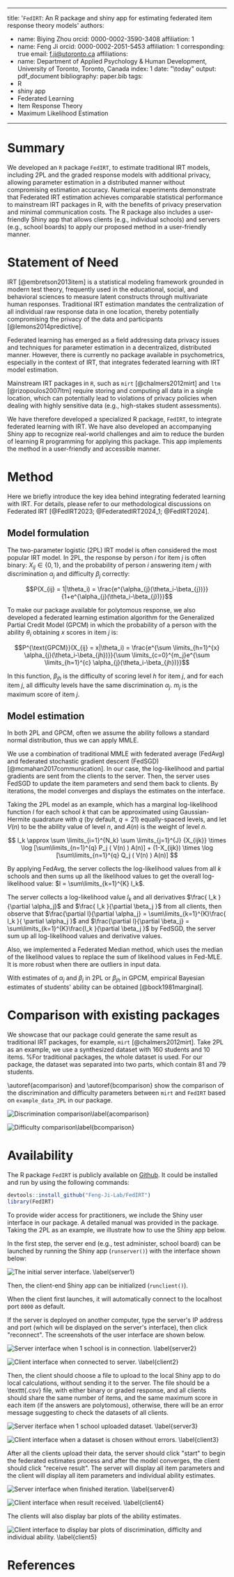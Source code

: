 
---
title: '``FedIRT``: An R package and shiny app for estimating federated item response theory models'
authors:
- name: Biying Zhou
  orcid: 0000-0002-3590-3408
  affiliation: 1
- name: Feng Ji
  orcid: 0000-0002-2051-5453
  affiliation: 1
  corresponding: true
  email: f.ji@utoronto.ca
affiliations:
- name: Department of Applied Psychology & Human Development, University of Toronto, Toronto, Canada
  index: 1
date: "\\today"
output: pdf_document
bibliography: paper.bib
tags:
- R
- shiny app
- Federated Learning
- Item Response Theory
- Maximum Likelihood Estimation
<!-- header-includes:
  \usepackage{bm} -->
---

# Summary

We developed an `R` package `FedIRT`, to estimate traditional IRT models, including 2PL and the graded response models with additional privacy, allowing parameter estimation in a distributed manner without compromising estimation accuracy. Numerical experiments demonstrate that Federated IRT estimation achieves comparable statistical performance to mainstream IRT packages in R, with the benefits of privacy preservation and minimal communication costs. The R package also includes a user-friendly Shiny app that allows clients (e.g., individual schools) and servers (e.g., school boards) to apply our proposed method in a user-friendly manner. 

# Statement of Need

IRT [@embretson2013item] is a statistical modeling framework grounded in modern test theory, frequently used in the educational, social, and behavioral sciences to measure latent constructs through multivariate human responses. Traditional IRT estimation mandates the centralization of all individual raw response data in one location, thereby potentially compromising the privacy of the data and participants [@lemons2014predictive]. 

Federated learning has emerged as a field addressing data privacy issues and techniques for parameter estimation in a decentralized, distributed manner. However, there is currently no package available in psychometrics, especially in the context of IRT, that integrates federated learning with IRT model estimation.

Mainstream IRT packages in `R`, such as `mirt` [@chalmers2012mirt] and `ltm` [@rizopoulos2007ltm] require storing and computing all data in a single location, which can potentially lead to violations of privacy policies when dealing with highly sensitive data (e.g., high-stakes student assessments).

We have therefore developed a specialized R package, `FedIRT`, to integrate federated learning with IRT. We have also developed an accompanying Shiny app to recognize real-world challenges and aim to reduce the burden of learning R programming for applying this package. This app implements the method in a user-friendly and accessible manner.

# Method

Here we briefly introduce the key idea behind integrating federated learning with IRT. For details, please refer to our methodological discussions on Federated IRT [@FedIRT2023; @FederatedIRT2024_1; @FedIRT2024].

## Model formulation

The two-parameter logistic (2PL) IRT model is often considered the most popular IRT model. In 2PL, the response by person $i$ for item $j$ is often binary: $X_{ij} \in \{0,1\}$, and the probability of person $i$ answering item $j$ with discrimination $\alpha_j$ and difficulty $\beta_j$ correctly:

$$P(X_{ij} = 1|\theta_i) = \frac{e^{\alpha_{j}(\theta_i-\beta_{j})}}{1+e^{\alpha_{j}(\theta_i-\beta_{j})}}$$

To make our package available for polytomous response, we also developed a federated learning estimation algorithm for the Generalized Partial Credit Model (GPCM) in which the probability of a person with the ability $\theta_i$ obtaining $x$ scores in item $j$ is: 

$$P^{\text{GPCM}}(X_{ij} = x|\theta_i) = \frac{e^{\sum \limits_{h=1}^{x} \alpha_{j}(\theta_i-\beta_{jh})}}{\sum \limits_{c=0}^{m_j}e^{\sum \limits_{h=1}^{c} \alpha_{j}(\theta_i-\beta_{jh})}}$$

In this function, $\beta_{jh}$ is the difficulty of scoring level $h$ for item $j$, and for each item $j$, all difficulty levels have the same discrimination $\alpha_j$. $m_j$ is the maximum score of item $j$. 

## Model estimation

In both 2PL and GPCM, often we assume the ability follows a standard normal distribution, thus we can apply MMLE.

We use a combination of traditional MMLE with federated average (FedAvg) and federated stochastic gradient descent (FedSGD) [@mcmahan2017communication]. In our case, the log-likelihood and partial gradients are sent from the clients to the server. Then, the server uses FedSGD to update the item parameters and send them back to clients. By iterations, the model converges and displays the estimates on the interface. 

Taking the 2PL model as an example, which has a marginal log-likelihood function $l$ for each school $k$ that can be approximated using Gaussian-Hermite quadrature with $q$ (by default, $q = 21$) equally-spaced levels, and let $V(n)$ to be the ability value of level $n$, and $A(n)$ is the weight of level $n$.

$$ l_k \approx \sum \limits_{i=1}^{N_k} \sum \limits_{j=1}^{J} {X_{ijk}} \times \log [\sum\limits_{n=1}^{q} P_j ( V(n) ) A(n)] + (1-X_{ijk}) \times \log [\sum\limits_{n=1}^{q} Q_j ( V(n) ) A(n)] $$

By applying FedAvg, the server collects the log-likelihood values from all $k$ schools and then sums up all the likelihood values to get the overall log-likelihood value: $l = \sum\limits_{k=1}^{K} l_k$.

The server collects a log-likelihood value $l_k$ and all derivatives $\frac{ l_k }{\partial \alpha_j}$ and $\frac{ l_k }{\partial \beta_j }$ from all clients, then observe that $\frac{\partial l}{\partial \alpha_j} = \sum\limits_{k=1}^{K}\frac{ l_k }{ \partial \alpha_j }$ and $\frac{\partial l}{\partial \beta_j} = \sum\limits_{k=1}^{K}\frac{l_k }{\partial \beta_j }$ by FedSGD, the server sum up all log-likelihood values and derivative values. 

Also, we implemented a Federated Median method, which uses the median of the likelihood values to replace the sum of likelihood values in Fed-MLE. It is more robust when there are outliers in input data. 

With estimates of $\alpha_j$ and $\beta_j$ in 2PL or $\beta_{jh}$ in GPCM, empirical Bayesian estimates of students' ability can be obtained [@bock1981marginal]. 

# Comparison with existing packages

We showcase that our package could generate the same result as traditional IRT packages, for example, `mirt` [@chalmers2012mirt]. Take 2PL as an example, we use a synthesized dataset with 160 students and 10 items. %For traditional packages, the whole dataset is used. For our package, the dataset was separated into two parts, which contain 81 and 79 students. 

\autoref{acomparison} and \autoref{bcomparison} show the comparison of the discrimination and difficulty parameters between `mirt` and `FedIRT` based on `example_data_2PL` in our package.

![Discrimination comparison\label{acomparison}](acomparison.png)

![Difficulty comparison\label{bcomparison}](bcomparison.png)

# Availability

The R package ``FedIRT`` is publicly available on [Github](https://github.com/Feng-Ji-Lab/FedIRT). It could be installed and run by using the following commands:

``` r
devtools::install_github("Feng-Ji-Lab/FedIRT")
library(FedIRT)
```

To provide wider access for practitioners, we include the Shiny user interface in our package. A detailed manual was provided in the package. Taking the 2PL as an example, we illustrate how to use the Shiny app below.

In the first step, the server end (e.g., test administer, school board) can be launched by running the Shiny app (`runserver()`) with the interface shown below:

![The initial server interface. \label{server1}](server1.png)

Then, the client-end Shiny app can be initialized (`runclient()`). 

When the client first launches, it will automatically connect to the localhost port `8000` as default. 

If the server is deployed on another computer, type the server's IP address and port (which will be displayed on the server's interface), then click "reconnect". The screenshots of the user interface are shown below. 

![Server interface when 1 school is in connection. \label{server2}](server2.png)

![Client interface when connected to server. \label{client2}](client2.png)

Then, the client should choose a file to upload to the local Shiny app to do local calculations, without sending it to the server. The file should be a \texttt{.csv} file, with either binary or graded response, and all clients should share the same number of items, and the same maximum score in each item (if the answers are polytomous), otherwise, there will be an error message suggesting to check the datasets of all clients.

![Server iterface when 1 school uploaded dataset. \label{server3}](server3.png)

![Client interface when a dataset is chosen without errors. \label{client3}](client3.png)

After all the clients upload their data, the server should click "start" to begin the federated estimates process and after the model converges, the client should click "receive result". The server will display all item parameters and the client will display all item parameters and individual ability estimates. 

![Server interface when finished iteration. \label{server4}](server4.png)

![Client interface when result received. \label{client4}](client4.png)

The clients will also display bar plots of the ability estimates. 

![Client interface to display bar plots of discrimination, difficlty and individual ability. \label{client5}](client5.png)

# References
